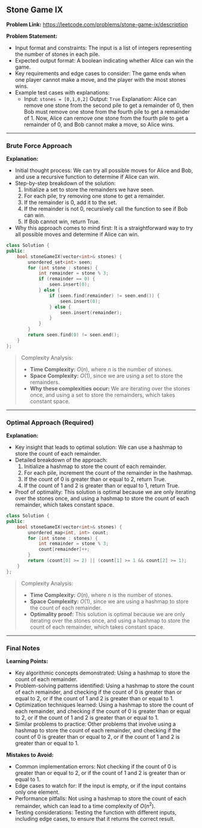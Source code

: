 ## Stone Game IX
**Problem Link:** https://leetcode.com/problems/stone-game-ix/description

**Problem Statement:**
- Input format and constraints: The input is a list of integers representing the number of stones in each pile.
- Expected output format: A boolean indicating whether Alice can win the game.
- Key requirements and edge cases to consider: The game ends when one player cannot make a move, and the player with the most stones wins.
- Example test cases with explanations:
  - Input: `stones = [0,1,0,2]`
    Output: `True`
    Explanation: Alice can remove one stone from the second pile to get a remainder of 0, then Bob must remove one stone from the fourth pile to get a remainder of 1. Now, Alice can remove one stone from the fourth pile to get a remainder of 0, and Bob cannot make a move, so Alice wins.

---

### Brute Force Approach

**Explanation:**
- Initial thought process: We can try all possible moves for Alice and Bob, and use a recursive function to determine if Alice can win.
- Step-by-step breakdown of the solution:
  1. Initialize a set to store the remainders we have seen.
  2. For each pile, try removing one stone to get a remainder.
  3. If the remainder is 0, add it to the set.
  4. If the remainder is not 0, recursively call the function to see if Bob can win.
  5. If Bob cannot win, return True.
- Why this approach comes to mind first: It is a straightforward way to try all possible moves and determine if Alice can win.

```cpp
class Solution {
public:
    bool stoneGameIX(vector<int>& stones) {
        unordered_set<int> seen;
        for (int stone : stones) {
            int remainder = stone % 3;
            if (remainder == 0) {
                seen.insert(0);
            } else {
                if (seen.find(remainder) != seen.end()) {
                    seen.insert(0);
                } else {
                    seen.insert(remainder);
                }
            }
        }
        return seen.find(0) != seen.end();
    }
};
```

> Complexity Analysis:
> - **Time Complexity:** $O(n)$, where $n$ is the number of stones.
> - **Space Complexity:** $O(1)$, since we are using a set to store the remainders.
> - **Why these complexities occur:** We are iterating over the stones once, and using a set to store the remainders, which takes constant space.

---

### Optimal Approach (Required)

**Explanation:**
- Key insight that leads to optimal solution: We can use a hashmap to store the count of each remainder.
- Detailed breakdown of the approach:
  1. Initialize a hashmap to store the count of each remainder.
  2. For each pile, increment the count of the remainder in the hashmap.
  3. If the count of 0 is greater than or equal to 2, return True.
  4. If the count of 1 and 2 is greater than or equal to 1, return True.
- Proof of optimality: This solution is optimal because we are only iterating over the stones once, and using a hashmap to store the count of each remainder, which takes constant space.

```cpp
class Solution {
public:
    bool stoneGameIX(vector<int>& stones) {
        unordered_map<int, int> count;
        for (int stone : stones) {
            int remainder = stone % 3;
            count[remainder]++;
        }
        return (count[0] >= 2) || (count[1] >= 1 && count[2] >= 1);
    }
};
```

> Complexity Analysis:
> - **Time Complexity:** $O(n)$, where $n$ is the number of stones.
> - **Space Complexity:** $O(1)$, since we are using a hashmap to store the count of each remainder.
> - **Optimality proof:** This solution is optimal because we are only iterating over the stones once, and using a hashmap to store the count of each remainder, which takes constant space.

---

### Final Notes

**Learning Points:**
- Key algorithmic concepts demonstrated: Using a hashmap to store the count of each remainder.
- Problem-solving patterns identified: Using a hashmap to store the count of each remainder, and checking if the count of 0 is greater than or equal to 2, or if the count of 1 and 2 is greater than or equal to 1.
- Optimization techniques learned: Using a hashmap to store the count of each remainder, and checking if the count of 0 is greater than or equal to 2, or if the count of 1 and 2 is greater than or equal to 1.
- Similar problems to practice: Other problems that involve using a hashmap to store the count of each remainder, and checking if the count of 0 is greater than or equal to 2, or if the count of 1 and 2 is greater than or equal to 1.

**Mistakes to Avoid:**
- Common implementation errors: Not checking if the count of 0 is greater than or equal to 2, or if the count of 1 and 2 is greater than or equal to 1.
- Edge cases to watch for: If the input is empty, or if the input contains only one element.
- Performance pitfalls: Not using a hashmap to store the count of each remainder, which can lead to a time complexity of $O(n^2)$.
- Testing considerations: Testing the function with different inputs, including edge cases, to ensure that it returns the correct result.